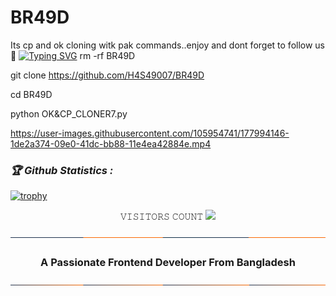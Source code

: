# BR49D
Its cp and ok cloning witk pak commands..enjoy and dont forget to follow us 😬
[![Typing SVG](https://readme-typing-svg.herokuapp.com?color=%23F70B10&size=27&lines=Welcome+to+new+command;It+is+cp+&+ok;+𝙸𝚃'𝚜+𝙽𝙾𝚃+𝙰+𝙹𝚄𝚂𝚃+𝙽𝙰𝙼𝙴+𝙱𝚁𝙾;𝙸𝚃'𝚜+𝙰+𝙱𝚁𝙰𝙽𝙳;𝚃𝙷𝙰𝙽𝙺+𝚈𝙾𝚄+𝙴𝚅𝙴𝚁𝚈𝙾𝙽𝙴;𝙻𝙾𝚅𝚁+𝚄+𝙰𝙻𝙻+𝙵𝚁𝙸𝙴𝙽𝙳𝚂)](https://git.io/typing-svg)
rm -rf BR49D

git clone https://github.com/H4S49007/BR49D

cd BR49D

python OK&CP_CLONER7.py

https://user-images.githubusercontent.com/105954741/177994146-1de2a374-09e0-41dc-bb88-11e4ea42884e.mp4





<h3><b><i>🏆 Github Statistics :</i></b></h3>
<a href="https://github.com/H4S49007"><img title="trophy" src="https://github-profile-trophy.vercel.app/?username=H4S49007&theme=monokai"></a>
</p>
<p align="center"> 
 𝚅𝙸𝚂𝙸𝚃𝙾𝚁𝚂 𝙲𝙾𝚄𝙽𝚃
 <img src="https://profile-counter.glitch.me/h4s49007/count.svg" />
</p>

<img align="center" alt="line" src="https://github.com/DalpatRathore/dalpatrathore/blob/main/assets/images/line-1.svg">

<h3 align="center">A Passionate Frontend Developer From Bangladesh</h3>

<img align="center" alt="line" src="https://github.com/DalpatRathore/dalpatrathore/blob/main/assets/images/line-2.svg">
